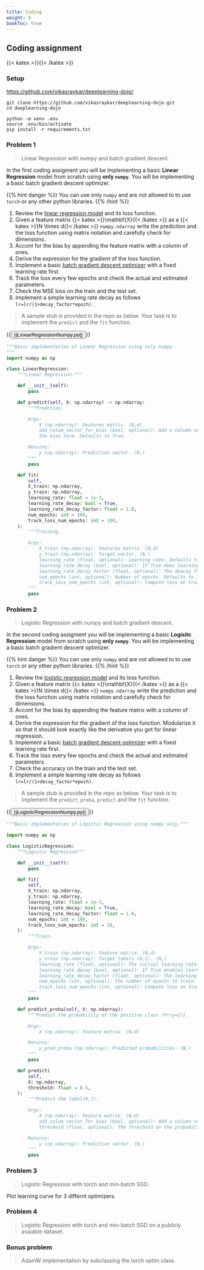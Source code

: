 ```yaml
---
title: Coding
weight: 9
bookToc: true
---
```


## Coding assignment

{{< katex >}}{{< /katex >}}

### Setup

https://github.com/vikasraykar/deeplearning-dojo/

```
git clone https://github.com/vikasraykar/deeplearning-dojo.git
cd deeplearning-dojo

python -m venv .env
source .env/bin/activate
pip install -r requirements.txt
```

### Problem 1

> Linear Regression with numpy and batch gradient descent.

In the first coding assigment you will be implementing a basic **Linear Regression** model from scratch using **only `numpy`**. You will be implementing a basic batch gradient descent optimizer.

{{% hint danger %}}
You can use only `numpy` and are not allowed to to use `torch` or any other python libraries.
{{% /hint %}}


1. Review the [linear regression model](/deeplearning/docs/training/model/#linear-regression) and its loss function.
1. Given a feature matrix {{< katex >}}\mathbf{X}{{< /katex >}} as a {{< katex >}}N \times d{{< /katex >}} `numpy.ndarray` write the prediction and the loss function using matrix notation and carefully check for dimensions.
1. Accont for the bias by appending the feature matrix with a column of ones.
1. Derive the expression for the gradient of the loss function.
1. Implement a basic [batch gradient descent optimizer](/deeplearning/docs/training/gradient_descent/#batch-gradient-descent) with a fixed learning rate first.
1. Track the loss every few epochs and check the actual and estimated parameters.
1. Check the MSE loss on the train and the test set.
1. Implement a simple learning rate decay as follows `lr=lr/(1+decay_factor*epoch)`.

> A sample stub is provided in the repo as below. Your task is to implement the `predict` and the `fit` function.

{{<button href="https://github.com/vikasraykar/deeplearning-dojo/blob/main/stubs/LinearRegressionNumpy.py">}}LinearRegressionNumpy.py{{</button>}}

```python
"""Basic implementation of Linear Regression using only numpy.
"""
import numpy as np

class LinearRegression:
    """Linear Regression."""

    def __init__(self):
        pass

    def predict(self, X: np.ndarray) -> np.ndarray:
        """Predction.

        Args:
            X (np.ndarray): Features matrix. (N,d)
            add_colum_vector_for_bias (bool, optional): Add a column vector of ones to model
            the bias term. Defaults to True.

        Returns:
            y (np.ndarray): Prediction vector. (N,)
        """
        pass

    def fit(
        self,
        X_train: np.ndarray,
        y_train: np.ndarray,
        learning_rate: float = 1e-3,
        learning_rate_decay: bool = True,
        learning_rate_decay_factor: float = 1.0,
        num_epochs: int = 100,
        track_loss_num_epochs: int = 100,
    ):
        """Training.

        Args:
            X_train (np.ndarray): Features matrix. (N,d)
            y_train (np.ndarray): Target vector. (N,)
            learning_rate (float, optional): Learning rate. Defaults to 0.001.
            learning_rate_decay (bool, optional): If True does learning rate deacy. Defaults to True.
            learning_rate_decay_factor (float, optional): The deacay factor (lr=lr/(1+decay_factor*epoch)). Defaults to 1.0.
            num_epochs (int, optional): Number of epochs. Defaults to 100.
            track_loss_num_epochs (int, optional): Compute loss on training set once in k epochs. Defaults to 100.
        """
        pass
```

### Problem 2

> Logistic Regression with numpy and batch gradient descent.

In the second coding assigment you will be implementing a basic **Logisitc Regression** model from scratch using **only `numpy`**. You will be implementing a basic batch gradient descent optimizer.

{{% hint danger %}}
You can use only `numpy` and are not allowed to to use `torch` or any other python libraries.
{{% /hint %}}


1. Review the [logistic regression model](/deeplearning/docs/training/model/#llogistic-regression) and its loss function.
1. Given a feature matrix {{< katex >}}\mathbf{X}{{< /katex >}} as a {{< katex >}}N \times d{{< /katex >}} `numpy.ndarray` write the prediction and the loss function using matrix notation and carefully check for dimensions.
1. Accont for the bias by appending the feature matrix with a column of ones.
1. Derive the expression for the gradient of the loss function. Modularize it so that it should look exactly like the derivative you got for linear regression.
1. Implement a basic [batch gradient descent optimizer](/deeplearning/docs/training/gradient_descent/#batch-gradient-descent) with a fixed learning rate first.
1. Track the loss every few epochs and check the actual and estimated parameters.
1. Check the accuracy on the train and the test set.
1. Implement a simple learning rate decay as follows `lr=lr/(1+decay_factor*epoch)`.

> A sample stub is provided in the repo as below. Your task is to implement the `predict_proba`, `predict` and the `fit` function.

{{<button href="https://github.com/vikasraykar/deeplearning-dojo/blob/main/stubs/LogisticRegressionNumpy.py">}}LogisticRegressionNumpy.py{{</button>}}

```python
"""Basic implementation of Logistic Regression using numpy only."""

import numpy as np

class LogisticRegression:
    """Logistic Regression"""

    def __init__(self):
        pass

    def fit(
        self,
        X_train: np.ndarray,
        y_train: np.ndarray,
        learning_rate: float = 1e-3,
        learning_rate_decay: bool = True,
        learning_rate_decay_factor: float = 1.0,
        num_epochs: int = 100,
        track_loss_num_epochs: int = 10,
    ):
        """Train.

        Args:
            X_train (np.ndarray): Feature matrix. (N,d)
            y_train (np.ndarray): Target labels (0,1). (N,)
            learning_rate (float, optional): The initial learning rate. Defaults to 1e-3.
            learning_rate_decay (bool, optional): If True enables learning rate decay. Defaults to True.
            learning_rate_decay_factor (float, optional): The learning rate decay factor (1/(1+decay_factor*epoch)). Defaults to 1.0.
            num_epochs (int, optional): The number of epochs to train. Defaults to 100.
            track_loss_num_epochs (int, optional): Compute loss on training set once in k epochs. Defaults to 10.
        """
        pass

    def predict_proba(self, X: np.ndarray):
        """Predict the probability of the positive class (Pr(y=1)).

        Args:
            X (np.ndarray): Feature matrix. (N,d)

        Returns:
            y_pred_proba (np.ndarray): Predicted probabilities. (N,)
        """
        pass

    def predict(
        self,
        X: np.ndarray,
        threshold: float = 0.5,
    ):
        """Predict the label(0,1).

        Args:
            X (np.ndarray): Feature matrix. (N,d)
            add_colum_vector_for_bias (bool, optional): Add a column vector of ones to model the bias term. Defaults to True.
            threshold (float, optional): The threshold on the probabilit. Defaults to 0.5.

        Returns:
            y (np.ndarray): Prediction vector. (N,)
        """
        pass
```

### Problem 3

> Logistic Regression with torch and min-batch SGD.

Plot learning curve for 3 differnt optimizers.

### Problem 4

> Logistic Regression with torch and min-batch SGD on a publicly avaiable dataset.


### Bonus problem

> AdamW implementation by subclassing the torch optim class.

